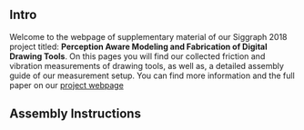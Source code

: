 ## Intro

Welcome to the webpage of supplementary material of our Siggraph 2018 project titled: **Perception Aware Modeling and Fabrication of Digital Drawing Tools**. On this pages you will find our collected friction and vibration measurements of drawing tools, as well as, a detailed assembly guide of our measurement setup. You can find more information and the full paper on our [project webpage](http://pdf.mmci.uni-saarland.de/projects/DigitalStylus/)

## Assembly Instructions